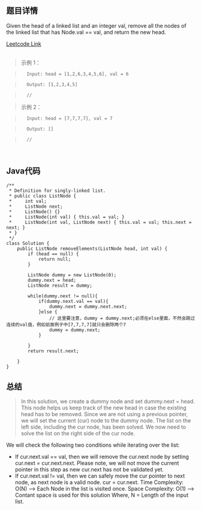 <!--
 * @Author: Li yli2935@uwo.ca
 * @Date: 2023-06-24 15:13:50
 * @LastEditors: Li yli2935@uwo.ca
 * @LastEditTime: 2023-06-26 13:20:57
 * @FilePath: /practie/practice/src/modules/pages/LinkedList/Markdown/MergeTwoSortedLists.md
 * @Description: 这是默认设置,请设置`customMade`, 打开koroFileHeader查看配置 进行设置: https://github.com/OBKoro1/koro1FileHeader/wiki/%E9%85%8D%E7%BD%AE
-->
## 题目详情
Given the head of a linked list and an integer val, remove all the nodes of the linked list that has Node.val == val, and return the new head.

<a href="https://leetcode.com/problems/remove-linked-list-elements/" target="_blank">Leetcode Link</a>
<br/>
<br/>
> 示例 1：

>       Input: head = [1,2,6,3,4,5,6], val = 6

>       Output: [1,2,3,4,5]

>       // 

> 示例 2：

>       Input: head = [7,7,7,7], val = 7

>       Output: []

>       // 

<br/>

## Java代码
```
/**
 * Definition for singly-linked list.
 * public class ListNode {
 *     int val;
 *     ListNode next;
 *     ListNode() {}
 *     ListNode(int val) { this.val = val; }
 *     ListNode(int val, ListNode next) { this.val = val; this.next = next; }
 * }
 */
class Solution {
    public ListNode removeElements(ListNode head, int val) {
        if (head == null) {
            return null;
        }

        ListNode dummy = new ListNode(0);
        dummy.next = head;
        ListNode result = dummy;

        while(dummy.next != null){
            if(dummy.next.val == val){
                dummy.next = dummy.next.next;
            }else {
                // 这里要注意，dummy = dummy.next;必须在else里面，不然会跳过连续的val值，例如前面例子中[7,7,7,7]就只会删除两个7
                dummy = dummy.next;
            }
             
        }
        return result.next;
        
    }
}

```
## 总结
> In this solution, we create a dummy node and set dummy.next = head. This node helps us keep track of the new head in case the existing head has to be removed.
Since we are not using a previous pointer, we will set the current (cur) node to the dummy node.
The list on the left side, including the cur node, has been solved. We now need to solve the list on the right side of the cur node.

We will check the following two conditions while iterating over the list:

* If cur.next.val == val, then we will remove the cur.next node by setting cur.next = cur.next.next. Please note, we will not move the current pointer in this step as new cur.next has not be validated yet.
* If cur.next.val != val, then we can safely move the cur pointer to next node, as next node is a valid node. cur = cur.next.
Time Complexity: O(N) --> Each Node in the list is visited once.
Space Complexity: O(1) --> Contant space is used for this solution
Where, N = Length of the input list.


